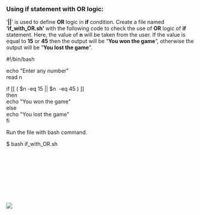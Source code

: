 ### Using if statement with OR logic:

‘**||**’ is used to define **OR** logic in **if** condition. Create a file named **‘if\_with\_OR.sh’** with the following code to check the use of **OR** logic of **if** statement. Here, the value of **n** will be taken from the user. If the value is equal to **15** or **45** then the output will be “**You won the game**”, otherwise the output will be “**You lost the game**”.

#!/bin/bash  
  
echo "Enter any number"  
read n  
  
if \[\[ ( $n \-eq 15 || $n  \-eq 45 ) \]\]  
then  
echo "You won the game"  
else  
echo "You lost the game"  
fi

Run the file with bash command.

$ bash if\_with\_OR.sh

![](data:image/svg+xml,%3Csvg%20xmlns='http://www.w3.org/2000/svg'%20viewBox='0%200%20730%20173'%3E%3C/svg%3E)

![](https://linuxhint.com/wp-content/uploads/2018/07/h11.png)

